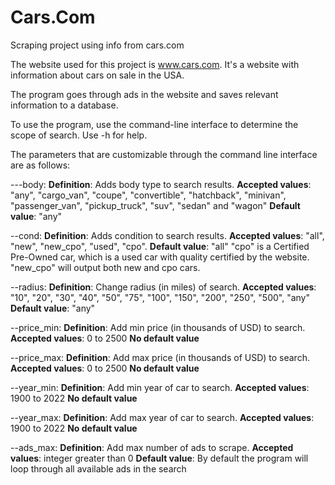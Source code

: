 # Cars.Com
Scraping project using info from cars.com

The website used for this project is www.cars.com. It's a website with information about cars on sale in the USA.

The program goes through ads in the website and saves relevant information to a database.

To use the program, use the command-line interface to determine the scope of search. Use -h for help. 

The parameters that are customizable through the command line interface are as follows:

---body:
**Definition**: Adds body type to search results.
**Accepted values**: "any", "cargo_van", "coupe", "convertible", "hatchback", "minivan", "passenger_van", "pickup_truck", "suv", "sedan" and "wagon"
**Default value**: "any"

--cond: 
**Definition**: Adds condition to search results. 
**Accepted values**: "all", "new", "new_cpo", "used", "cpo".
**Default value**: "all"
"cpo" is a Certified Pre-Owned car, which is a used car with quality certified by the website. 
"new_cpo" will output both new and cpo cars.

--radius: 
**Definition**: Change radius (in miles) of search. 
**Accepted values**: "10", "20", "30", "40", "50", "75", "100", "150", "200", "250", "500", "any"
**Default value**: "any"

--price_min: 
**Definition**: Add min price (in thousands of USD) to search. 
**Accepted values**: 0 to 2500
**No default value**

--price_max: 
**Definition**: Add max price (in thousands of USD) to search. 
**Accepted values**: 0 to 2500
**No default value**

--year_min:
**Definition**: Add min year of car to search. 
**Accepted values**: 1900 to 2022
**No default value**

--year_max:
**Definition**: Add max year of car to search. 
**Accepted values**: 1900 to 2022
**No default value**

--ads_max:
**Definition**: Add max number of ads to scrape.
**Accepted values**: integer greater than 0
**Default value**: By default the program will loop through all available ads in the search
